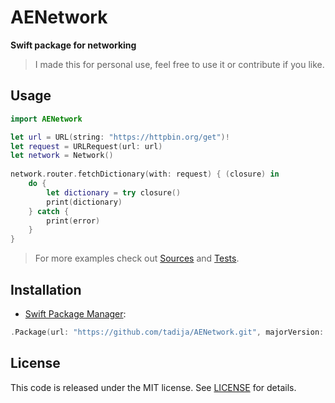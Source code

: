 # AENetwork

**Swift package for networking**

> I made this for personal use, feel free to use it or contribute if you like.

## Usage

```swift
import AENetwork

let url = URL(string: "https://httpbin.org/get")!
let request = URLRequest(url: url)
let network = Network()
    
network.router.fetchDictionary(with: request) { (closure) in
    do {
        let dictionary = try closure()
        print(dictionary)
    } catch {
        print(error)
    }
}
```

> For more examples check out [Sources](Sources) and [Tests](Tests).

## Installation

- [Swift Package Manager](https://swift.org/package-manager/):

```swift
.Package(url: "https://github.com/tadija/AENetwork.git", majorVersion: 0)
```

## License
This code is released under the MIT license. See [LICENSE](LICENSE) for details.

